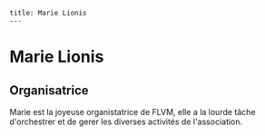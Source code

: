     title: Marie Lionis
	---

# Marie Lionis
## Organisatrice

Marie est la joyeuse organistatrice de FLVM, elle a la lourde tâche
d'orchestrer et de gerer les diverses activités de l'association.